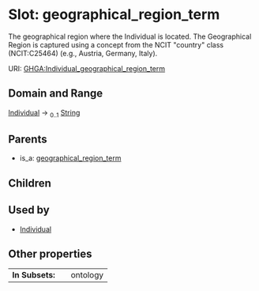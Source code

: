 
# Slot: geographical_region_term


The geographical region where the Individual is located. The Geographical Region is captured using a concept from the NCIT "country" class (NCIT:C25464) (e.g., Austria, Germany, Italy).

URI: [GHGA:Individual_geographical_region_term](https://w3id.org/GHGA/Individual_geographical_region_term)


## Domain and Range

[Individual](Individual.md) &#8594;  <sub>0..1</sub> [String](types/String.md)

## Parents

 *  is_a: [geographical_region_term](geographical_region_term.md)

## Children


## Used by

 * [Individual](Individual.md)

## Other properties

|  |  |  |
| --- | --- | --- |
| **In Subsets:** | | ontology |

